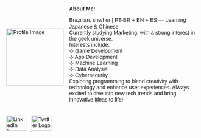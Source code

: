 <!DOCTYPE html>
<html>
<head>
  <title>Vertically Align Text</title>
  <style>
    body {
      font-family: Arial, sans-serif;
    }
    .container {
      display: flex;
      align-items: center;
    }
    .container img {
      margin-right: 15px; /* Espaçamento entre a imagem e o texto */
    }
    .container .text {
      max-width: 600px; /* Limita a largura do texto para uma melhor legibilidade */
    }
    .social-links {
      margin-top: 20px;
    }
    .social-links img {
      margin-right: 10px; /* Espaçamento entre os ícones sociais */
    }
  </style>
</head>
<body>
  <div class="container">
    <img src="https://i.pinimg.com/564x/c5/e3/6b/c5e36bb23fb8f70b374d7e76fb851794.jpg" alt="Profile Image" width="150" height="150" />
    <div class="text">
      <span><strong>About Me:</strong></span>
      <p>
        Brazilian, she/her | PT-BR + EN + ES ⎯⎯ Learning Japanese & Chinese<br>
        Currently studying Marketing, with a strong interest in the geek universe.<br>
        Interests include:<br>
        ⊹ Game Development<br>
        ⊹ App Development<br>
        ⊹ Machine Learning<br>
        ⊹ Data Analysis<br>
        ⊹ Cybersecurity<br>
        Exploring programming to blend creativity with technology and enhance user experiences. Always excited to dive into new tech trends and bring innovative ideas to life!
      </p>
    </div>
  </div>

  <div class="social-links">
    <a href="https://www.linkedin.com/in/leticia-d-costa/" target="_blank">
      <img src="https://raw.githubusercontent.com/maurodesouza/profile-readme-generator/master/src/assets/icons/social/linkedin/default.svg" width="52" height="40" alt="LinkedIn Logo" />
    </a>
    <a href="https://x.com/stylecoder" target="_blank">
      <img src="https://raw.githubusercontent.com/maurodesouza/profile-readme-generator/master/src/assets/icons/social/twitter/default.svg" width="52" height="40" alt="Twitter Logo" />
    </a>
  </div>
</body>
</html>
</html>
